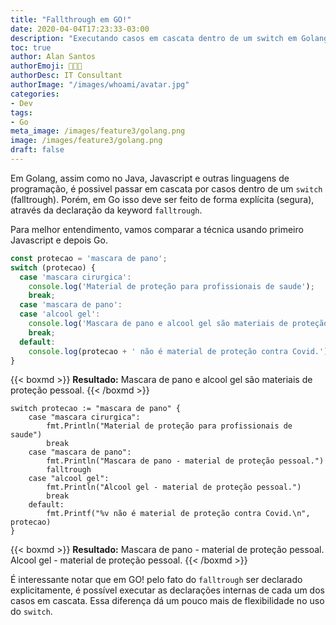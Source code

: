 ```yaml
---
title: "Fallthrough em GO!"
date: 2020-04-04T17:23:33-03:00
description: "Executando casos em cascata dentro de um switch em Golang"
toc: true
author: Alan Santos
authorEmoji: 👨🏻‍💻
authorDesc: IT Consultant
authorImage: "/images/whoami/avatar.jpg"
categories:
- Dev
tags:
- Go
meta_image: /images/feature3/golang.png
image: /images/feature3/golang.png
draft: false
---
```


Em Golang, assim como no Java, Javascript e outras linguagens de programação, é possivel passar em cascata por casos dentro de um  `switch` (falltrough). Porém, em Go isso deve ser feito de forma explícita (segura), através da declaração da keyword `falltrough`.

Para melhor entendimento, vamos comparar a técnica usando primeiro Javascript e depois Go.

```Javascript
const protecao = 'mascara de pano';
switch (protecao) {
  case 'mascara cirurgica':
    console.log('Material de proteção para profissionais de saude');
    break;
  case 'mascara de pano':
  case 'alcool gel':
    console.log('Mascara de pano e alcool gel são materiais de proteção pessoal.');
    break;
  default:
    console.log(protecao + ' não é material de proteção contra Covid.');
}
```

{{< boxmd >}}
**Resultado:**
Mascara de pano e alcool gel são materiais de proteção pessoal.
{{< /boxmd >}}


```golang
switch protecao := "mascara de pano" {
    case "mascara cirurgica":
        fmt.Println("Material de proteção para profissionais de saude")
        break
    case "mascara de pano":
        fmt.Println("Mascara de pano - material de proteção pessoal.")
        falltrough
    case "alcool gel":
        fmt.Println("Alcool gel - material de proteção pessoal.")
        break
    default:
        fmt.Printf("%v não é material de proteção contra Covid.\n", protecao)
}
```

{{< boxmd >}}
**Resultado:**
Mascara de pano - material de proteção pessoal.
Alcool gel - material de proteção pessoal.
{{< /boxmd >}}

É interessante notar que em GO! pelo fato do `falltrough` ser declarado explicitamente, é possível executar as declarações internas de cada um dos casos em cascata. Essa diferença dá um pouco mais de flexibilidade no uso do `switch`.
